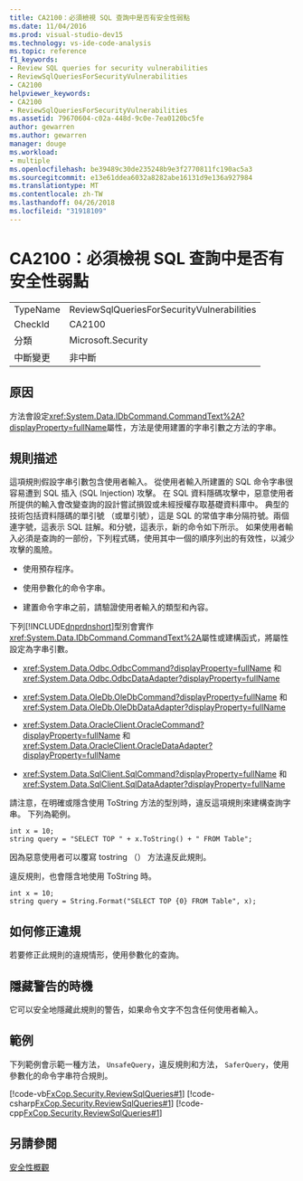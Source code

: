 ```yaml
---
title: CA2100：必須檢視 SQL 查詢中是否有安全性弱點
ms.date: 11/04/2016
ms.prod: visual-studio-dev15
ms.technology: vs-ide-code-analysis
ms.topic: reference
f1_keywords:
- Review SQL queries for security vulnerabilities
- ReviewSqlQueriesForSecurityVulnerabilities
- CA2100
helpviewer_keywords:
- CA2100
- ReviewSqlQueriesForSecurityVulnerabilities
ms.assetid: 79670604-c02a-448d-9c0e-7ea0120bc5fe
author: gewarren
ms.author: gewarren
manager: douge
ms.workload:
- multiple
ms.openlocfilehash: be39489c30de235248b9e3f2770811fc190ac5a3
ms.sourcegitcommit: e13e61ddea6032a8282abe16131d9e136a927984
ms.translationtype: MT
ms.contentlocale: zh-TW
ms.lasthandoff: 04/26/2018
ms.locfileid: "31918109"
---
```

# <a name="ca2100-review-sql-queries-for-security-vulnerabilities"></a>CA2100：必須檢視 SQL 查詢中是否有安全性弱點
|||
|-|-|
|TypeName|ReviewSqlQueriesForSecurityVulnerabilities|
|CheckId|CA2100|
|分類|Microsoft.Security|
|中斷變更|非中斷|

## <a name="cause"></a>原因
 方法會設定<xref:System.Data.IDbCommand.CommandText%2A?displayProperty=fullName>屬性，方法是使用建置的字串引數之方法的字串。

## <a name="rule-description"></a>規則描述
 這項規則假設字串引數包含使用者輸入。 從使用者輸入所建置的 SQL 命令字串很容易遭到 SQL 插入 (SQL Injection) 攻擊。 在 SQL 資料隱碼攻擊中，惡意使用者所提供的輸入會改變查詢的設計嘗試損毀或未經授權存取基礎資料庫中。 典型的技術包括資料隱碼的單引號 （或單引號），這是 SQL 的常值字串分隔符號。兩個連字號，這表示 SQL 註解。和分號，這表示，新的命令如下所示。 如果使用者輸入必須是查詢的一部份，下列程式碼，使用其中一個的順序列出的有效性，以減少攻擊的風險。

-   使用預存程序。

-   使用參數化的命令字串。

-   建置命令字串之前，請驗證使用者輸入的類型和內容。

 下列[!INCLUDE[dnprdnshort](../code-quality/includes/dnprdnshort_md.md)]型別會實作<xref:System.Data.IDbCommand.CommandText%2A>屬性或建構函式，將屬性設定為字串引數。

-   <xref:System.Data.Odbc.OdbcCommand?displayProperty=fullName> 和 <xref:System.Data.Odbc.OdbcDataAdapter?displayProperty=fullName>

-   <xref:System.Data.OleDb.OleDbCommand?displayProperty=fullName> 和 <xref:System.Data.OleDb.OleDbDataAdapter?displayProperty=fullName>

-   <xref:System.Data.OracleClient.OracleCommand?displayProperty=fullName> 和 <xref:System.Data.OracleClient.OracleDataAdapter?displayProperty=fullName>

-   <xref:System.Data.SqlClient.SqlCommand?displayProperty=fullName> 和 <xref:System.Data.SqlClient.SqlDataAdapter?displayProperty=fullName>

 請注意，在明確或隱含使用 ToString 方法的型別時，違反這項規則來建構查詢字串。 下列為範例。

```
int x = 10;
string query = "SELECT TOP " + x.ToString() + " FROM Table";
```

 因為惡意使用者可以覆寫 tostring （） 方法違反此規則。

 違反規則，也會隱含地使用 ToString 時。

```
int x = 10;
string query = String.Format("SELECT TOP {0} FROM Table", x);
```

## <a name="how-to-fix-violations"></a>如何修正違規
 若要修正此規則的違規情形，使用參數化的查詢。

## <a name="when-to-suppress-warnings"></a>隱藏警告的時機
 它可以安全地隱藏此規則的警告，如果命令文字不包含任何使用者輸入。

## <a name="example"></a>範例
 下列範例會示範一種方法， `UnsafeQuery`，違反規則和方法， `SaferQuery`，使用參數化的命令字串符合規則。

 [!code-vb[FxCop.Security.ReviewSqlQueries#1](../code-quality/codesnippet/VisualBasic/ca2100-review-sql-queries-for-security-vulnerabilities_1.vb)]
 [!code-csharp[FxCop.Security.ReviewSqlQueries#1](../code-quality/codesnippet/CSharp/ca2100-review-sql-queries-for-security-vulnerabilities_1.cs)]
 [!code-cpp[FxCop.Security.ReviewSqlQueries#1](../code-quality/codesnippet/CPP/ca2100-review-sql-queries-for-security-vulnerabilities_1.cpp)]

## <a name="see-also"></a>另請參閱
 [安全性概觀](/dotnet/framework/data/adonet/security-overview)